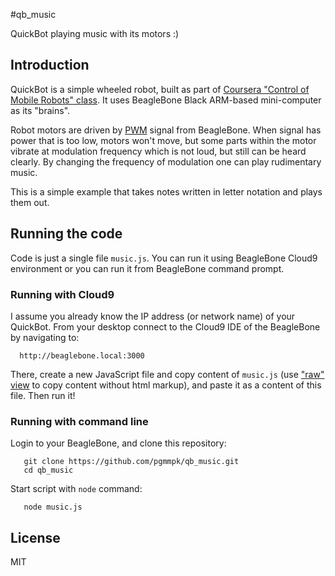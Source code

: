 #qb_music

QuickBot playing music with its motors :)

## Introduction

QuickBot is a simple wheeled robot, built as part of [Coursera "Control of Mobile Robots"
class](https://class.coursera.org/conrob-002). It uses BeagleBone Black ARM-based mini-computer
as its "brains".

Robot motors are driven by [PWM](http://en.wikipedia.org/wiki/Pulse-width_modulation) signal from BeagleBone.
When signal has power that is too low, motors won't move, but some parts within the motor vibrate at modulation frequency
which is not loud, but still can be heard clearly. By changing the frequency of modulation one can play rudimentary music.

This is a simple example that takes notes written in letter notation and plays them out.

## Running the code

Code is just a single file `music.js`. You can run it using BeagleBone Cloud9 environment or you can run it from BeagleBone command prompt.

### Running with Cloud9

I assume you already know the IP address (or network name) of your QuickBot. From your desktop connect to the Cloud9 IDE of the BeagleBone by
navigating to:

      http://beaglebone.local:3000

There, create a new JavaScript file and copy content of `music.js` (use ["raw" view](https://raw.github.com/pgmmpk/qb_music/master/music.js) to copy content without html markup), and paste it as a content
of this file. Then run it!

### Running with command line

Login to your BeagleBone, and clone this repository:

       git clone https://github.com/pgmmpk/qb_music.git
       cd qb_music

Start script with `node` command:

       node music.js

## License
MIT

